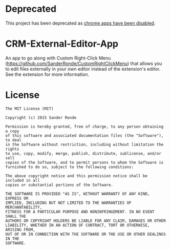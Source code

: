 # Deprecated
This project has been deprecated as [chrome apps have been disabled](https://blog.chromium.org/2016/08/from-chrome-apps-to-web.html).

# CRM-External-Editor-App
An app to go along with Custom Right-Click Menu (https://github.com/SanderRonde/CustomRightClickMenu) that allows you to edit
files externally in your own editor instead of the extension's editor.
See the extension for more information.

# License
```
The MIT License (MIT)

Copyright (c) 2015 Sander Ronde

Permission is hereby granted, free of charge, to any person obtaining a copy
of this software and associated documentation files (the "Software"), to deal
in the Software without restriction, including without limitation the rights
to use, copy, modify, merge, publish, distribute, sublicense, and/or sell
copies of the Software, and to permit persons to whom the Software is
furnished to do so, subject to the following conditions:

The above copyright notice and this permission notice shall be included in all
copies or substantial portions of the Software.

THE SOFTWARE IS PROVIDED "AS IS", WITHOUT WARRANTY OF ANY KIND, EXPRESS OR
IMPLIED, INCLUDING BUT NOT LIMITED TO THE WARRANTIES OF MERCHANTABILITY,
FITNESS FOR A PARTICULAR PURPOSE AND NONINFRINGEMENT. IN NO EVENT SHALL THE
AUTHORS OR COPYRIGHT HOLDERS BE LIABLE FOR ANY CLAIM, DAMAGES OR OTHER
LIABILITY, WHETHER IN AN ACTION OF CONTRACT, TORT OR OTHERWISE, ARISING FROM,
OUT OF OR IN CONNECTION WITH THE SOFTWARE OR THE USE OR OTHER DEALINGS IN THE
SOFTWARE.
```
